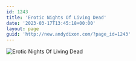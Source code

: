 ```yaml
---
id: 1243
title: 'Erotic Nights Of Living Dead'
date: '2023-03-17T13:45:18+00:00'
layout: page
guid: 'http://new.andydixon.com/?page_id=1243'
---
```


![Erotic Nights Of Living Dead](https://i0.wp.com/assets.g8x2.ldn.idrivee2-23.com/posters/Erotic%20Nights%20Of%20Living%20Dead%2001.jpg?w=1200&ssl=1 "Erotic Nights Of Living Dead")